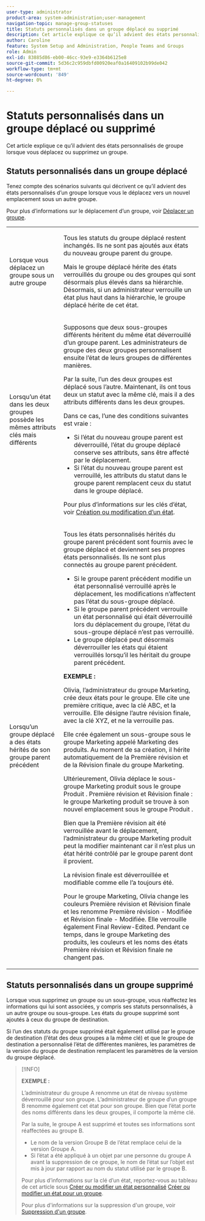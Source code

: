 ```yaml
---
user-type: administrator
product-area: system-administration;user-management
navigation-topic: manage-group-statuses
title: Statuts personnalisés dans un groupe déplacé ou supprimé
description: Cet article explique ce qu’il advient des états personnalisés de groupe lorsque vous déplacez ou supprimez un groupe.
author: Caroline
feature: System Setup and Administration, People Teams and Groups
role: Admin
exl-id: 83885d86-eb00-46cc-93e9-e3364b6125e8
source-git-commit: 5d36c2c959dbfd00920eaf0a16409102b99de042
workflow-type: tm+mt
source-wordcount: '849'
ht-degree: 0%

---
```


# Statuts personnalisés dans un groupe déplacé ou supprimé

Cet article explique ce qu’il advient des états personnalisés de groupe lorsque vous déplacez ou supprimez un groupe.

## Statuts personnalisés dans un groupe déplacé

Tenez compte des scénarios suivants qui décrivent ce qu’il advient des états personnalisés d’un groupe lorsque vous le déplacez vers un nouvel emplacement sous un autre groupe.

Pour plus d’informations sur le déplacement d’un groupe, voir [Déplacer un groupe](../../../administration-and-setup/manage-groups/create-and-manage-groups/move-a-group.md).

<table style="table-layout:auto"> 
 <col> 
 </col> 
 <col> 
 </col> 
 <tbody> 
  <tr> 
   <td role="rowheader">Lorsque vous déplacez un groupe sous un autre groupe </td> 
   <td> <p>Tous les statuts du groupe déplacé restent inchangés. Ils ne sont pas ajoutés aux états du nouveau groupe parent du groupe.</p> <p>Mais le groupe déplacé hérite des états verrouillés du groupe ou des groupes qui sont désormais plus élevés dans sa hiérarchie. Désormais, si un administrateur verrouille un état plus haut dans la hiérarchie, le groupe déplacé hérite de cet état.</p> </td> 
  </tr> 
  <tr> 
   <td role="rowheader">Lorsqu’un état dans les deux groupes possède les mêmes attributs clés mais différents</td> 
   <td> <p>Supposons que deux sous-groupes différents héritent du même état déverrouillé d’un groupe parent. Les administrateurs de groupe des deux groupes personnalisent ensuite l’état de leurs groupes de différentes manières.</p> <p>Par la suite, l’un des deux groupes est déplacé sous l’autre. Maintenant, ils ont tous deux un statut avec la même clé, mais il a des attributs différents dans les deux groupes.</p> <p>Dans ce cas, l’une des conditions suivantes est vraie :</p> 
    <ul> 
     <li>Si l’état du nouveau groupe parent est déverrouillé, l’état du groupe déplacé conserve ses attributs, sans être affecté par le déplacement.</li> 
     <li>Si l’état du nouveau groupe parent est verrouillé, les attributs du statut dans le groupe parent remplacent ceux du statut dans le groupe déplacé.</li> 
    </ul> <p>Pour plus d’informations sur les clés d’état, voir <a href="../../../administration-and-setup/customize-workfront/creating-custom-status-and-priority-labels/create-or-edit-a-status.md" class="MCXref xref">Création ou modification d’un état</a>.</p> </td> 
  </tr> 
  <tr> 
   <td>Lorsqu’un groupe déplacé a des états hérités de son groupe parent précédent </td> 
   <td> <p>Tous les états personnalisés hérités du groupe parent précédent sont fournis avec le groupe déplacé et deviennent ses propres états personnalisés. Ils ne sont plus connectés au groupe parent précédent.</p> 
    <ul> 
     <li>Si le groupe parent précédent modifie un état personnalisé verrouillé après le déplacement, les modifications n’affectent pas l’état du sous-groupe déplacé.</li> 
     <li>Si le groupe parent précédent verrouille un état personnalisé qui était déverrouillé lors du déplacement du groupe, l’état du sous-groupe déplacé n’est pas verrouillé.</li> 
     <li>Le groupe déplacé peut désormais déverrouiller les états qui étaient verrouillés lorsqu’il les héritait du groupe parent précédent.</li> 
    </ul> 
     <p><b>EXEMPLE :</b><p> 
     <p>Olivia, l’administrateur du groupe Marketing, crée deux états pour le groupe. Elle cite une première critique, avec la clé ABC, et la verrouille. Elle désigne l’autre révision finale, avec la clé XYZ, et ne la verrouille pas.</p> 
     <p>Elle crée également un sous-groupe sous le groupe Marketing appelé Marketing des produits. Au moment de sa création, il hérite automatiquement de la Première révision et de la Révision finale du groupe Marketing.</p> 
     <p>Ultérieurement, Olivia déplace le sous-groupe Marketing produit sous le groupe Produit . Première révision et Révision finale : le groupe Marketing produit se trouve à son nouvel emplacement sous le groupe Produit .</p> 
     <p>Bien que la Première révision ait été verrouillée avant le déplacement, l’administrateur du groupe Marketing produit peut la modifier maintenant car il n’est plus un état hérité contrôlé par le groupe parent dont il provient.</p> 
     <p>La révision finale est déverrouillée et modifiable comme elle l’a toujours été.</p> 
     <p>Pour le groupe Marketing, Olivia change les couleurs Première révision et Révision finale et les renomme Première révision - Modifiée et Révision finale - Modifiée. Elle verrouille également Final Review-Edited. Pendant ce temps, dans le groupe Marketing des produits, les couleurs et les noms des états Première révision et Révision finale ne changent pas.</p> 
    </div> </td> 
  </tr> 
 </tbody> 
</table>

## Statuts personnalisés dans un groupe supprimé

Lorsque vous supprimez un groupe ou un sous-groupe, vous réaffectez les informations qui lui sont associées, y compris ses statuts personnalisés, à un autre groupe ou sous-groupe. Les états du groupe supprimé sont ajoutés à ceux du groupe de destination.

Si l’un des statuts du groupe supprimé était également utilisé par le groupe de destination (l’état des deux groupes a la même clé) et que le groupe de destination a personnalisé l’état de différentes manières, les paramètres de la version du groupe de destination remplacent les paramètres de la version du groupe déplacé.

>[!INFO]
>
>**EXEMPLE :**
>
>L’administrateur du groupe A renomme un état de niveau système déverrouillé pour son groupe. L’administrateur de groupe d’un groupe B renomme également cet état pour son groupe. Bien que l’état porte des noms différents dans les deux groupes, il comporte la même clé.
>
>Par la suite, le groupe A est supprimé et toutes ses informations sont réaffectées au groupe B.
>
>* Le nom de la version Groupe B de l’état remplace celui de la version Groupe A.
>* Si l’état a été appliqué à un objet par une personne du groupe A avant la suppression de ce groupe, le nom de l’état sur l’objet est mis à jour par rapport au nom du statut utilisé par le groupe B.
>
>Pour plus d’informations sur la clé d’un état, reportez-vous au tableau de cet article sous [Créer ou modifier un état personnalisé](../../../administration-and-setup/customize-workfront/creating-custom-status-and-priority-labels/create-or-edit-a-status.md#create) [Créer ou modifier un état pour un groupe](../../../administration-and-setup/manage-groups/manage-group-statuses/create-or-edit-a-group-status.md#create).
>
>Pour plus d&#39;informations sur la suppression d&#39;un groupe, voir [Suppression d&#39;un groupe](../../../administration-and-setup/manage-groups/create-and-manage-groups/delete-a-group.md).
